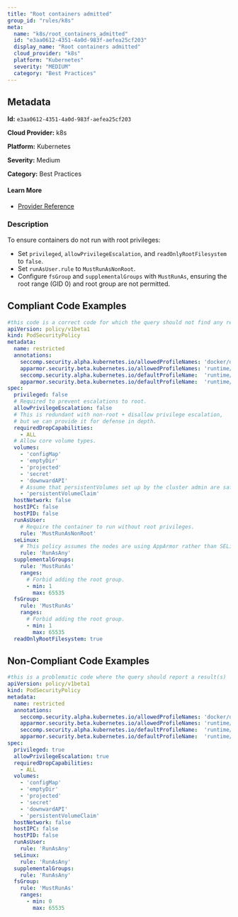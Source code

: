 ```yaml
---
title: "Root containers admitted"
group_id: "rules/k8s"
meta:
  name: "k8s/root_containers_admitted"
  id: "e3aa0612-4351-4a0d-983f-aefea25cf203"
  display_name: "Root containers admitted"
  cloud_provider: "k8s"
  platform: "Kubernetes"
  severity: "MEDIUM"
  category: "Best Practices"
---
```

## Metadata

**Id:** `e3aa0612-4351-4a0d-983f-aefea25cf203`

**Cloud Provider:** k8s

**Platform:** Kubernetes

**Severity:** Medium

**Category:** Best Practices

#### Learn More

 - [Provider Reference](https://kubernetes.io/docs/concepts/policy/pod-security-policy/)

### Description

 To ensure containers do not run with root privileges:
- Set `privileged`, `allowPrivilegeEscalation`, and `readOnlyRootFilesystem` to `false`.
- Set `runAsUser.rule` to `MustRunAsNonRoot`.
- Configure `fsGroup` and `supplementalGroups` with `MustRunAs`, ensuring the root range (GID 0) and root group are not permitted.


## Compliant Code Examples
```yaml
#this code is a correct code for which the query should not find any result
apiVersion: policy/v1beta1
kind: PodSecurityPolicy
metadata:
  name: restricted
  annotations:
    seccomp.security.alpha.kubernetes.io/allowedProfileNames: 'docker/default,runtime/default'
    apparmor.security.beta.kubernetes.io/allowedProfileNames: 'runtime/default'
    seccomp.security.alpha.kubernetes.io/defaultProfileName:  'runtime/default'
    apparmor.security.beta.kubernetes.io/defaultProfileName:  'runtime/default'
spec:
  privileged: false
  # Required to prevent escalations to root.
  allowPrivilegeEscalation: false
  # This is redundant with non-root + disallow privilege escalation,
  # but we can provide it for defense in depth.
  requiredDropCapabilities:
    - ALL
  # Allow core volume types.
  volumes:
    - 'configMap'
    - 'emptyDir'
    - 'projected'
    - 'secret'
    - 'downwardAPI'
    # Assume that persistentVolumes set up by the cluster admin are safe to use.
    - 'persistentVolumeClaim'
  hostNetwork: false
  hostIPC: false
  hostPID: false
  runAsUser:
    # Require the container to run without root privileges.
    rule: 'MustRunAsNonRoot'
  seLinux:
    # This policy assumes the nodes are using AppArmor rather than SELinux.
    rule: 'RunAsAny'
  supplementalGroups:
    rule: 'MustRunAs'
    ranges:
      # Forbid adding the root group.
      - min: 1
        max: 65535
  fsGroup:
    rule: 'MustRunAs'
    ranges:
      # Forbid adding the root group.
      - min: 1
        max: 65535
  readOnlyRootFilesystem: true

```
## Non-Compliant Code Examples
```yaml
#this is a problematic code where the query should report a result(s)
apiVersion: policy/v1beta1
kind: PodSecurityPolicy
metadata:
  name: restricted
  annotations:
    seccomp.security.alpha.kubernetes.io/allowedProfileNames: 'docker/default,runtime/default'
    apparmor.security.beta.kubernetes.io/allowedProfileNames: 'runtime/default'
    seccomp.security.alpha.kubernetes.io/defaultProfileName:  'runtime/default'
    apparmor.security.beta.kubernetes.io/defaultProfileName:  'runtime/default'
spec:
  privileged: true
  allowPrivilegeEscalation: true
  requiredDropCapabilities:
    - ALL
  volumes:
    - 'configMap'
    - 'emptyDir'
    - 'projected'
    - 'secret'
    - 'downwardAPI'
    - 'persistentVolumeClaim'
  hostNetwork: false
  hostIPC: false
  hostPID: false
  runAsUser:
    rule: 'RunAsAny'
  seLinux:
    rule: 'RunAsAny'
  supplementalGroups:
    rule: 'RunAsAny'
  fsGroup:
    rule: 'MustRunAs'
    ranges:
      - min: 0
        max: 65535

```